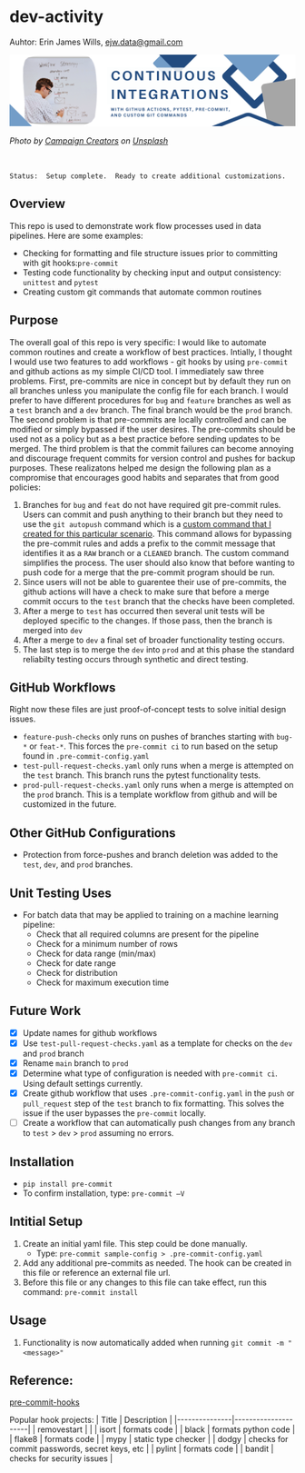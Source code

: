 # dev-activity

Auhtor:  Erin James Wills, ejw.data@gmail.com

![Continuous Integrations](./images/dev-activity-integrations.png)

<cite>Photo by <a href="https://unsplash.com/@campaign_creators?utm_source=unsplash&utm_medium=referral&utm_content=creditCopyText">Campaign Creators</a> on <a href="https://unsplash.com/photos/--kQ4tBklJI?utm_source=unsplash&utm_medium=referral&utm_content=creditCopyText">Unsplash</a></cite>

<br>

```
Status:  Setup complete.  Ready to create additional customizations.
```

## Overview
This repo is used to demonstrate work flow processes used in data pipelines.  Here are some examples:
* Checking for formatting and file structure issues prior to committing with git hooks:`pre-commit`
* Testing code functionality by checking input and output consistency:  `unittest` and `pytest`
* Creating custom git commands that automate common routines

## Purpose
The overall goal of this repo is very specific:  I would like to automate common routines and create a workflow of best practices.  Intially, I thought I would use two features to add workflows - git hooks by using `pre-commit` and github actions as my simple CI/CD tool.  I immediately saw three problems.  First, pre-commits are nice in concept but by default they run on all branches unless you manipulate the config file for each branch.  I would prefer to have different procedures for `bug` and `feature` branches as well as a `test` branch and a `dev` branch.  The final branch would be the `prod` branch.  The second problem is that pre-commits are locally controlled and can be modified or simply bypassed if the user desires.  The pre-commits should be used not as a policy but as a best practice before sending updates to be merged.  The third problem is that the commit failures can become annoying and discourage frequent commits for version control and pushes for backup purposes.  These realizatons helped me design the following plan as a compromise that encourages good habits and separates that from good policies:

1.  Branches for `bug` and `feat` do not have required git pre-commit rules.  Users can commit and push anything to their branch but they need to use the `git autopush` command which is a [custom command that I created for this particular scenario](./docs/custom-git.md).  This command allows for bypassing the pre-commit rules and adds a prefix to the commit message that identifies it as a `RAW` branch or a `CLEANED` branch.  The custom command simplifies the process.  The user should also know that before wanting to push code for a merge that the pre-commit program should be run.
1.  Since users will not be able to guarentee their use of pre-commits, the github actions will have a check to make sure that before a merge commit occurs to the `test` branch that the checks have been completed.
1.  After a merge to `test` has occurred then several unit tests will be deployed specific to the changes.  If those pass, then the branch is merged into `dev`
1.  After a merge to `dev` a final set of broader functionality testing occurs.
1.  The last step is to merge the `dev` into `prod` and at this phase the standard reliabilty testing occurs through synthetic and direct testing.


## GitHub Workflows
Right now these files are just proof-of-concept tests to solve initial design issues.
* `feature-push-checks` only runs on pushes of branches starting with `bug-*` or `feat-*`.  This forces the `pre-commit ci` to run based on the setup found in `.pre-commit-config.yaml`
* `test-pull-request-checks.yaml` only runs when a merge is attempted on the `test` branch.  This branch runs the pytest functionality tests.
* `prod-pull-request-checks.yaml` only runs when a merge is attempted on the `prod` branch.  This is a template workflow from github and will be customized in the future.

## Other GitHub Configurations
*  Protection from force-pushes and branch deletion was added to the `test`, `dev`, and `prod` branches.

## Unit Testing Uses
* For batch data that may be applied to training on a machine learning pipeline:
    *  Check that all required columns are present for the pipeline
    *  Check for a minimum number of rows
    *  Check for data range (min/max)
    *  Check for date range
    *  Check for distribution
    *  Check for maximum execution time

## Future Work
- [x] Update names for github workflows
- [x] Use `test-pull-request-checks.yaml` as a template for checks on the `dev` and `prod` branch
- [x] Rename `main` branch to `prod`
- [x] Determine what type of configuration is needed with `pre-commit ci`.  Using default settings currently.
- [x] Create github workflow that uses `.pre-commit-config.yaml` in the `push` or `pull_request` step of the `test` branch to fix formatting.  This solves the issue if the user bypasses the `pre-commit` locally.
- [ ] Create a workflow that can automatically push changes from any branch to `test` > `dev` > `prod` assuming no errors.

## Installation
- `pip install pre-commit`
- To confirm installation, type: `pre-commit —V`


## Intitial Setup
1.  Create an initial yaml file.  This step could be done manually.
    * Type: `pre-commit sample-config > .pre-commit-config.yaml`
1.  Add any additional pre-commits as needed.  The hook can be created in this file or reference an external file url.
1.  Before this file or any changes to this file can take effect, run this command:  `pre-commit install`


## Usage
1.  Functionality is now automatically added when running `git commit -m "<message>"`

## Reference:
[pre-commit-hooks](https://github.com/pre-commit/pre-commit-hooks)


Popular hook projects:
| Title | Description |
|---------------|---------------------|
| removestart |  |
| isort  | formats code |
| black  | formats python code |
| flake8  | formats code |
| mypy  | static type checker |
| dodgy  | checks for commit passwords, secret keys, etc  |
| pylint  | formats code |
| bandit | checks for security issues |
